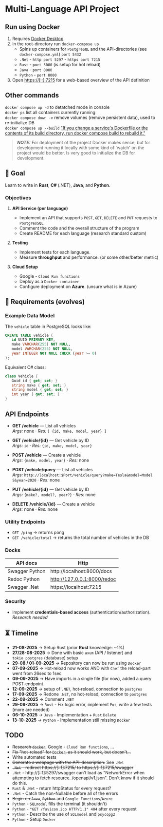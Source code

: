 # Multi-Language API Project

## Run using Docker
1. Requires [Docker Desktop](https://www.docker.com/products/docker-desktop/)
2. In the root-directory run `docker-compose up`
   * Spins up containers for `PostgreSQL` and the API-directories (see `docker-compose.yml`) `port 5432`
   * `.Net` - `http port 5297` - `https port 7215`
   * `Rust` - `port 3000` (is setup for hot reload)
   * `Java` - `port 8080`
   * `Python` - `port 8000`
3. Open [https://[::]:7215](https://[::]:7215) for a web-based overview of the API definition

## Other commands
`docker compose up -d` to detatched mode in console \
`docker ps` list all containers currently running \
`docker compose down -v` remove volumes (remove persistent data), used to re-initialize DB \
`docker compose up --build` ["If you change a service's Dockerfile or the contents of its build directory, run docker compose build to rebuild it."](https://docs.docker.com/reference/cli/docker/compose/build/)
> **_NOTE:_**  For deployment of the project Docker makes sence, but for development running it locally with some kind of 'watch' on the project would be better. Is very good to initialize the DB for development.

## 🎯 Goal
Learn to write in **Rust**, **C#** (.NET), **Java**, and **Python**.

### Objectives
1. **API Service (per language)**
   - Implement an API that supports `POST`, `GET`, `DELETE` and `PUT` requests to `PostgresSQL`
   - Comment the code and the overall structure of the program
   - Create README for each language (research standard custom)

2. **Testing**
   - Implement tests for each language.
   - Measure **throughput** and performance. (or some other/better metric)

3. **Cloud Setup**
   - Google - `Cloud Run functions`
   - Deploy as a `Docker container`
   - Configure deployment on **Azure**. (unsure what is in Azure)



## 📌 Requirements (evolves)

### Example Data Model

The `vehicle` table in PostgreSQL looks like:

```sql
CREATE TABLE vehicle (
   id UUID PRIMARY KEY,
   make VARCHAR(255) NOT NULL,
   model VARCHAR(255) NOT NULL,
   year INTEGER NOT NULL CHECK (year >= 0)
);
```

Equivalent C# class:

```csharp
class Vehicle {
   Guid id { get; set; }
   string make { get; set; }
   string model { get; set; }
   int year { get; set; }
}
```

<!-- ### API Endpoints
- `GET /vehicle` → list all entries
- `GET /vehicle/{id}` → retrieve a single note
   - Arguments: id -> id, make, model, year
- `POST /vehicle` → create a note
   - Arguments: make, model, year
- `POST /vehicle/query` → create a note
- `PUT /vehicle/{id}` → edit a note
- `DELETE /vehicle/{id}` → delete a note -->

## API Endpoints
- **GET /vehicle** — List all vehicles  
  _Args:_ none · _Res:_ `[ {id, make, model, year} ]`

- **GET /vehicle/{id}** — Get vehicle by ID  
  _Args:_ `id` · _Res:_ `{id, make, model, year}`

- **POST /vehicle** — Create a vehicle  
  _Args:_ `{make, model, year}` · _Res:_ none

<!-- Should not be this way -->
- **POST /vehicle/query** — List all vehicles  
  _Args:_ `http://localhost:$Port/vehicle/query?make=Tesla&model=Model S&year=2020` · _Res:_ none

- **PUT /vehicle/{id}** — Get vehicle by ID  
  _Args:_ `{make?, model?, year?}` · _Res:_ none

- **DELETE /vehicle/{id}** — Create a vehicle  
  _Args:_ none · _Res:_ none

### Utility Endpoints
- `GET /ping` → returns pong
- `GET /vehicle/total` → returns the total number of vehicles in the DB  

### Docks
| API docs    | Http |
| -------- | -------|
|Swagger Python | http://localhost:8000/docs |
|Redoc Python | http://127.0.0.1:8000/redoc |
|Swagger .Net | https://localhost:7215 |

### Security
- Implement **credentials-based access** (authentication/authorization). _Research needed_


## ⏳ Timeline
- **21-08-2025** → Setup Rust (prior **Rust** knowledge: ~1%)
- **27/28-08-2025** → Done with basic `axum` (API / listener) and `tokio_postgres` (database) setup
- **29-08 / 01-09-2025** → Repository can now be run using `Docker`
- **07-09-2025** → Hot-reload now works AND with `Chef` the reload-part went from 26sec to 1sec
- **09-09-2025** → Have imports in a single file (for now), added a query POST-endpoint
- **12-09-2025** → setup of `.NET`, hot-reload, connection to `postgres`
- **17-09-2025** → Redone `.NET`, no hot-reload, connection to `postgres`
- **22-09-2025** → Comment `.NET`
- **29-09-2025** → `Rust` - Fix logic error, implement `Put`, write a few tests (more are needed)
- **06-10-2025** → `Java` - Implementation + `Rust` `Delete`
- **13-10-2025** → `Python` - Implementation still missing `Docker`


## TODO
<!-- Easy🟢, Medium🟡, Hard🔴 -->
- ~~Research `docker`~~, Google - `Cloud Run functions`, ...
- ~~Fix "hot-reload" for `Docker`, as it should work, but doesn't...~~
- Write automated tests
- ~~Generate a webpage with the API-description.~~ See `.Net`
- ~~`.Net` - redirect https://[::1]:7215/ to https://[::1]:7215/swagger~~
- `.Net` - http://[::1]:5297/swagger can't load as "NetworkError when attempting to fetch resource. /openapi/v1.json". Don't know if it should do this.
- `Rust` & `.Net` - return httpStatus for every request?
- `.Net` - Catch the non-Nullable before all of the errors
- ~~Begin on `Java`~~, ~~`Python`~~ and `Google Functions`/`Azure`
- `Python` - `SQLmodel` fills the terminal (it shouldn't)
- `Python` - `"GET /favicon.ico HTTP/1.1" 404` after every request
- `Python` - Describe the use of `SQLmodel` and `psycopg2`
- `Python` - Setup `Docker`
<!-- ~~ abc ~~ -->
